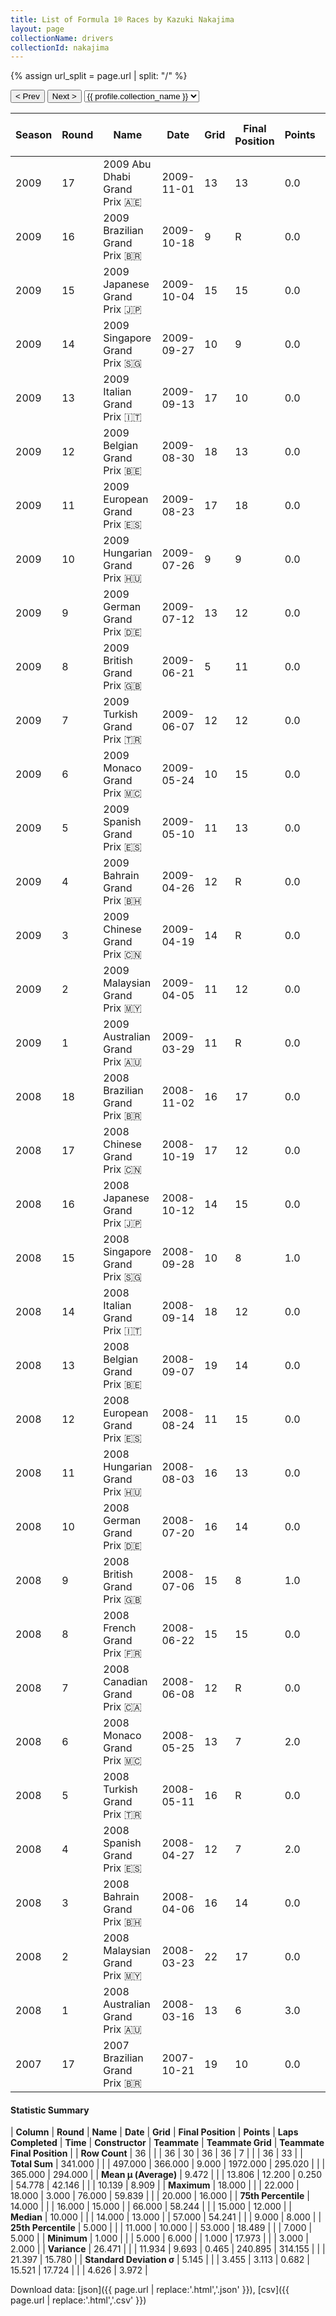 ```yaml
---
title: List of Formula 1® Races by Kazuki Nakajima
layout: page
collectionName: drivers
collectionId: nakajima
---
```


{% assign url_split = page.url | split: "/" %}
<div id="collection-navigation">
<button onclick="selector.options[selector.selectedIndex-1].value && (window.location = selector.options[selector.selectedIndex-1].value);">&lt; Prev</button>
<button onclick="selector.options[selector.selectedIndex+1].value && (window.location = selector.options[selector.selectedIndex+1].value);">Next &gt;</button>
<select id="selector" onchange="this.options[this.selectedIndex].value && (window.location = this.options[this.selectedIndex].value);">
  {% for collectionId in site.data[page.collectionName].refs %}
    {% if collectionId == page.collectionId %}
      {% assign selected = "selected" %}
    {% else %}
      {% assign selected = "" %}
    {% endif %}
    {% assign profile = site.data[page.collectionName][collectionId].profile %}
    <option value="/f1/{{ page.collectionName }}/{{ collectionId }}/{{ url_split[4] }}" {{ selected }}>{{ profile.collection_name }}</option>
  {% endfor %}
</select>
</div>

| Season | Round | Name | Date | Grid | Final Position | Points | Laps Completed | Time | Constructor | Teammate | Teammate Grid | Teammate Final Position |
|--|--|--|--|--|--|--|--|--|--|--|--|--|
| 2009 | 17 | 2009 Abu Dhabi Grand Prix 🇦🇪 | 2009-11-01 | 13 | 13 | 0.0 | 55 | +59.839 | Williams 🇬🇧 | [Nico Rosberg 🇩🇪](/f1/drivers/rosberg) | 9 | 9 |
| 2009 | 16 | 2009 Brazilian Grand Prix 🇧🇷 | 2009-10-18 | 9 | R | 0.0 | 30 |   | Williams 🇬🇧 | [Nico Rosberg 🇩🇪](/f1/drivers/rosberg) | 7 | R |
| 2009 | 15 | 2009 Japanese Grand Prix 🇯🇵 | 2009-10-04 | 15 | 15 | 0.0 | 53 | +17.973 | Williams 🇬🇧 | [Nico Rosberg 🇩🇪](/f1/drivers/rosberg) | 7 | 5 |
| 2009 | 14 | 2009 Singapore Grand Prix 🇸🇬 | 2009-09-27 | 10 | 9 | 0.0 | 61 | +56.054 | Williams 🇬🇧 | [Nico Rosberg 🇩🇪](/f1/drivers/rosberg) | 3 | 11 |
| 2009 | 13 | 2009 Italian Grand Prix 🇮🇹 | 2009-09-13 | 17 | 10 | 0.0 | 53 | +2:42.163 | Williams 🇬🇧 | [Nico Rosberg 🇩🇪](/f1/drivers/rosberg) | 18 | 16 |
| 2009 | 12 | 2009 Belgian Grand Prix 🇧🇪 | 2009-08-30 | 18 | 13 | 0.0 | 44 | +54.241 | Williams 🇬🇧 | [Nico Rosberg 🇩🇪](/f1/drivers/rosberg) | 10 | 8 |
| 2009 | 11 | 2009 European Grand Prix 🇪🇸 | 2009-08-23 | 17 | 18 | 0.0 | 54 |   | Williams 🇬🇧 | [Nico Rosberg 🇩🇪](/f1/drivers/rosberg) | 7 | 5 |
| 2009 | 10 | 2009 Hungarian Grand Prix 🇭🇺 | 2009-07-26 | 9 | 9 | 0.0 | 70 | +1:08.774 | Williams 🇬🇧 | [Nico Rosberg 🇩🇪](/f1/drivers/rosberg) | 5 | 4 |
| 2009 | 9 | 2009 German Grand Prix 🇩🇪 | 2009-07-12 | 13 | 12 | 0.0 | 60 | +1:02.876 | Williams 🇬🇧 | [Nico Rosberg 🇩🇪](/f1/drivers/rosberg) | 15 | 4 |
| 2009 | 8 | 2009 British Grand Prix 🇬🇧 | 2009-06-21 | 5 | 11 | 0.0 | 60 | +1:14.023 | Williams 🇬🇧 | [Nico Rosberg 🇩🇪](/f1/drivers/rosberg) | 7 | 5 |
| 2009 | 7 | 2009 Turkish Grand Prix 🇹🇷 | 2009-06-07 | 12 | 12 | 0.0 | 58 | +1:06.376 | Williams 🇬🇧 | [Nico Rosberg 🇩🇪](/f1/drivers/rosberg) | 9 | 5 |
| 2009 | 6 | 2009 Monaco Grand Prix 🇲🇨 | 2009-05-24 | 10 | 15 | 0.0 | 76 |   | Williams 🇬🇧 | [Nico Rosberg 🇩🇪](/f1/drivers/rosberg) | 6 | 6 |
| 2009 | 5 | 2009 Spanish Grand Prix 🇪🇸 | 2009-05-10 | 11 | 13 | 0.0 | 65 |   | Williams 🇬🇧 | [Nico Rosberg 🇩🇪](/f1/drivers/rosberg) | 9 | 8 |
| 2009 | 4 | 2009 Bahrain Grand Prix 🇧🇭 | 2009-04-26 | 12 | R | 0.0 | 48 |   | Williams 🇬🇧 | [Nico Rosberg 🇩🇪](/f1/drivers/rosberg) | 9 | 9 |
| 2009 | 3 | 2009 Chinese Grand Prix 🇨🇳 | 2009-04-19 | 14 | R | 0.0 | 43 |   | Williams 🇬🇧 | [Nico Rosberg 🇩🇪](/f1/drivers/rosberg) | 7 | 15 |
| 2009 | 2 | 2009 Malaysian Grand Prix 🇲🇾 | 2009-04-05 | 11 | 12 | 0.0 | 31 |   | Williams 🇬🇧 | [Nico Rosberg 🇩🇪](/f1/drivers/rosberg) | 4 | 8 |
| 2009 | 1 | 2009 Australian Grand Prix 🇦🇺 | 2009-03-29 | 11 | R | 0.0 | 17 |   | Williams 🇬🇧 | [Nico Rosberg 🇩🇪](/f1/drivers/rosberg) | 5 | 6 |
| 2008 | 18 | 2008 Brazilian Grand Prix 🇧🇷 | 2008-11-02 | 16 | 17 | 0.0 | 69 |   | Williams 🇬🇧 | [Nico Rosberg 🇩🇪](/f1/drivers/rosberg) | 18 | 12 |
| 2008 | 17 | 2008 Chinese Grand Prix 🇨🇳 | 2008-10-19 | 17 | 12 | 0.0 | 56 | +1:30.847 | Williams 🇬🇧 | [Nico Rosberg 🇩🇪](/f1/drivers/rosberg) | 14 | 15 |
| 2008 | 16 | 2008 Japanese Grand Prix 🇯🇵 | 2008-10-12 | 14 | 15 | 0.0 | 66 |   | Williams 🇬🇧 | [Nico Rosberg 🇩🇪](/f1/drivers/rosberg) | 15 | 11 |
| 2008 | 15 | 2008 Singapore Grand Prix 🇸🇬 | 2008-09-28 | 10 | 8 | 1.0 | 61 | +18.489 | Williams 🇬🇧 | [Nico Rosberg 🇩🇪](/f1/drivers/rosberg) | 8 | 2 |
| 2008 | 14 | 2008 Italian Grand Prix 🇮🇹 | 2008-09-14 | 18 | 12 | 0.0 | 53 | +1:02.015 | Williams 🇬🇧 | [Nico Rosberg 🇩🇪](/f1/drivers/rosberg) | 5 | 14 |
| 2008 | 13 | 2008 Belgian Grand Prix 🇧🇪 | 2008-09-07 | 19 | 14 | 0.0 | 43 |   | Williams 🇬🇧 | [Nico Rosberg 🇩🇪](/f1/drivers/rosberg) | 15 | 12 |
| 2008 | 12 | 2008 European Grand Prix 🇪🇸 | 2008-08-24 | 11 | 15 | 0.0 | 56 |   | Williams 🇬🇧 | [Nico Rosberg 🇩🇪](/f1/drivers/rosberg) | 9 | 8 |
| 2008 | 11 | 2008 Hungarian Grand Prix 🇭🇺 | 2008-08-03 | 16 | 13 | 0.0 | 69 |   | Williams 🇬🇧 | [Nico Rosberg 🇩🇪](/f1/drivers/rosberg) | 14 | 14 |
| 2008 | 10 | 2008 German Grand Prix 🇩🇪 | 2008-07-20 | 16 | 14 | 0.0 | 67 | +1:00.003 | Williams 🇬🇧 | [Nico Rosberg 🇩🇪](/f1/drivers/rosberg) | 13 | 10 |
| 2008 | 9 | 2008 British Grand Prix 🇬🇧 | 2008-07-06 | 15 | 8 | 1.0 | 59 |   | Williams 🇬🇧 | [Nico Rosberg 🇩🇪](/f1/drivers/rosberg) | 20 | 9 |
| 2008 | 8 | 2008 French Grand Prix 🇫🇷 | 2008-06-22 | 15 | 15 | 0.0 | 69 |   | Williams 🇬🇧 | [Nico Rosberg 🇩🇪](/f1/drivers/rosberg) | 19 | 16 |
| 2008 | 7 | 2008 Canadian Grand Prix 🇨🇦 | 2008-06-08 | 12 | R | 0.0 | 46 |   | Williams 🇬🇧 | [Nico Rosberg 🇩🇪](/f1/drivers/rosberg) | 5 | 10 |
| 2008 | 6 | 2008 Monaco Grand Prix 🇲🇨 | 2008-05-25 | 13 | 7 | 2.0 | 76 | +30.180 | Williams 🇬🇧 | [Nico Rosberg 🇩🇪](/f1/drivers/rosberg) | 6 | R |
| 2008 | 5 | 2008 Turkish Grand Prix 🇹🇷 | 2008-05-11 | 16 | R | 0.0 | 1 |   | Williams 🇬🇧 | [Nico Rosberg 🇩🇪](/f1/drivers/rosberg) | 11 | 8 |
| 2008 | 4 | 2008 Spanish Grand Prix 🇪🇸 | 2008-04-27 | 12 | 7 | 2.0 | 66 | +58.244 | Williams 🇬🇧 | [Nico Rosberg 🇩🇪](/f1/drivers/rosberg) | 15 | R |
| 2008 | 3 | 2008 Bahrain Grand Prix 🇧🇭 | 2008-04-06 | 16 | 14 | 0.0 | 56 |   | Williams 🇬🇧 | [Nico Rosberg 🇩🇪](/f1/drivers/rosberg) | 8 | 8 |
| 2008 | 2 | 2008 Malaysian Grand Prix 🇲🇾 | 2008-03-23 | 22 | 17 | 0.0 | 54 |   | Williams 🇬🇧 | [Nico Rosberg 🇩🇪](/f1/drivers/rosberg) | 16 | 14 |
| 2008 | 1 | 2008 Australian Grand Prix 🇦🇺 | 2008-03-16 | 13 | 6 | 3.0 | 57 |   | Williams 🇬🇧 | [Nico Rosberg 🇩🇪](/f1/drivers/rosberg) | 7 | 3 |
| 2007 | 17 | 2007 Brazilian Grand Prix 🇧🇷 | 2007-10-21 | 19 | 10 | 0.0 | 70 |   | Williams 🇬🇧 | [Nico Rosberg 🇩🇪](/f1/drivers/rosberg) | 10 | 4 |

#### Statistic Summary

| **Column** | **Round** | **Name** | **Date** | **Grid** | **Final Position** | **Points** | **Laps Completed** | **Time** | **Constructor** | **Teammate** | **Teammate Grid** | **Teammate Final Position** |
| **Row Count** | 36 |  |  | 36 | 30 | 36 | 36 | 7 |  |  | 36 | 33 |
| **Total Sum** | 341.000 |  |  | 497.000 | 366.000 | 9.000 | 1972.000 | 295.020 |  |  | 365.000 | 294.000 |
| **Mean μ (Average)** | 9.472 |  |  | 13.806 | 12.200 | 0.250 | 54.778 | 42.146 |  |  | 10.139 | 8.909 |
| **Maximum** | 18.000 |  |  | 22.000 | 18.000 | 3.000 | 76.000 | 59.839 |  |  | 20.000 | 16.000 |
| **75th Percentile** | 14.000 |  |  | 16.000 | 15.000 |  | 66.000 | 58.244 |  |  | 15.000 | 12.000 |
| **Median** | 10.000 |  |  | 14.000 | 13.000 |  | 57.000 | 54.241 |  |  | 9.000 | 8.000 |
| **25th Percentile** | 5.000 |  |  | 11.000 | 10.000 |  | 53.000 | 18.489 |  |  | 7.000 | 5.000 |
| **Minimum** | 1.000 |  |  | 5.000 | 6.000 |  | 1.000 | 17.973 |  |  | 3.000 | 2.000 |
| **Variance** | 26.471 |  |  | 11.934 | 9.693 | 0.465 | 240.895 | 314.155 |  |  | 21.397 | 15.780 |
| **Standard Deviation σ** | 5.145 |  |  | 3.455 | 3.113 | 0.682 | 15.521 | 17.724 |  |  | 4.626 | 3.972 |

Download data: [json]({{ page.url | replace:'.html','.json' }}), [csv]({{ page.url | replace:'.html','.csv' }})
